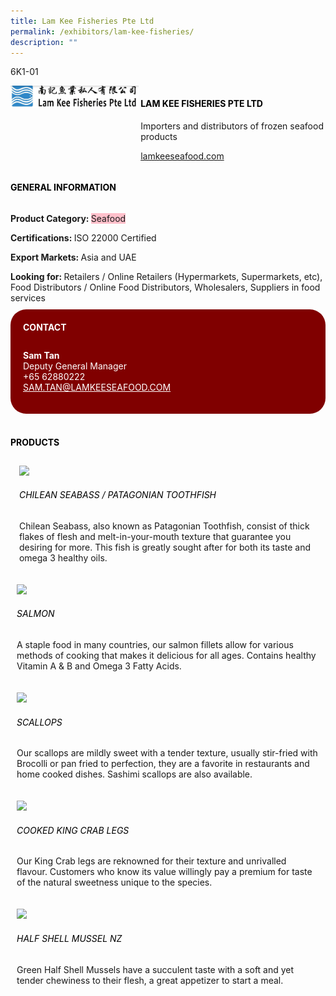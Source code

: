 ```yaml
---
title: Lam Kee Fisheries Pte Ltd
permalink: /exhibitors/lam-kee-fisheries/
description: ""
---
```

<head>
	<div class="flex-paragraph">
		<!--hi there! this is a comment and will provide you with instructional guides-->
		<!--insert booth number here!-->
		<p style="text-transform: uppercase">6k1-01</p></div>
			<div class="flex-container" style="display: flex; flex-wrap: wrap;">
				<!--insert DOWNLOAD link of company logo between the " marks!-->
			<div class="card sgds" style="flex: 1 1 40%; display: block;"><img src="/images/lamkee.png"></div>
	<div class="card-sgds" style="flex: 1 1 58%; display: block; margin-left: 3px">
		<h4 style="text-transform: uppercase; color: black;"><!--insert the exhibitor's name between the <b> tags here--><b>Lam Kee Fisheries Pte Ltd</b></h4><!--insert the exhibitor's description between the <p> tags here-->
		<p>Importers and distributors of frozen seafood products</p>
		<!--insert the exhibitor's website link, making sure there is "https:// www." present please. make sure the entire https link goes in between the " marks-->
		<p><a href="https://lamkeeseafood.com/" target="_blank"><!--insert the www website link here (no need for https)-->lamkeeseafood.com</a></p>
	</div>
</div>
</head>

<body>
	<h4 style="text-transform: uppercase; color: black;"><b>General Information</b></h4>
		<div class="flex-container" style="display: flex; flex-wrap: wrap;">
			<div class="card sgds" style="flex: 1 1 65%; display: block; align-self: stretch">
			<div class="flex-paragraph">
			<p><b>Product Category: </b><span style=" background-color: pink; border-radius: 10 px;"><!--insert the exhibitor's pdt cat between the <p> tags here-->Seafood</span></p> 
				<p><b>Certifications: </b><!--insert all the exhibitor's certifications between the </b> and </p> here-->ISO 22000 Certified</p>
			<p><b>Export Markets: </b><!--insert all the exhibitor's export markets between the </b> and </p> here-->Asia and UAE</p>
			<p style="margin-bottom: 10px;"><b>Looking for: </b><!--insert all the exhibitor's potential business partners between the </b> and </p> here-->Retailers / Online Retailers (Hypermarkets, Supermarkets, etc), Food Distributors / Online Food Distributors, Wholesalers, Suppliers in food services</p>
			</div>
		</div>
		<div class="card sgds" style="flex: 1 1 35%; padding: 10px; display: block; background-color: maroon; border-radius: 25px; align-self: center;">
		<h4 style="color: white; margin-top: 10px; margin-left: 10px;">CONTACT</h4>
		<div class="flex-paragraph">
			<!--replace with exhibitor's: -->
			<p style="padding: 10px; color: white;"><b><!-- POC name-->Sam Tan</b><br><!-- designation-->Deputy General Manager<br><!--contact number-->+65 62880222<br><!-- for linking purposes, insert their email after "mailto:"...--><a href="mailto:SAM.TAN@LAMKEESEAFOOD.COM" style="color: white;"><!--...and also include the display email before </a> here-->SAM.TAN@LAMKEESEAFOOD.COM</a></p>
		</div>
			</div>
		</div>
	<br>
		<h4 style="text-transform: uppercase; color: black;"><b>products</b></h4>
<div style="display: flex; flex-wrap: wrap;">
  <div class="card sgds" style="flex: 1 1 47%; margin: 10px; display: block;"><!--insert the exhibitor's DOWNLOAD image for product between the " marks here-->
	<div class="flex-image" style="display: block;"><img src="https://drive.google.com/uc?id=1duIuODt06ileeZpDQ1TnvVFHKwg9FRXi&export=download"></div>
	<div class="flex-paragraph">
		<h6 style="text-transform: uppercase; color: black;"><!--insert product name before </h6> and product description after <p>-->CHILEAN SEABASS / PATAGONIAN TOOTHFISH</h6>
		<p>Chilean Seabass, also known as Patagonian Toothfish, consist of thick flakes of flesh and melt-in-your-mouth texture that guarantee you desiring for more. This fish is greatly sought after for both its taste and omega 3 healthy oils.</p></div>
	</div>
		<div class="card sgds" style="flex: 1 1 47%; margin: 10px; display: block;">
		<div class="flex-image" style="display: block;"><img src="https://drive.google.com/uc?id=1ujDIWcEVXWE8-z8TC4ZUPZhCwdIA9tKU&export=download"></div>
	<div class="flex-paragraph">
		<h6 style="text-transform: uppercase; color: black;">  
Salmon</h6>
		<p>A staple food in many countries, our salmon fillets allow for various methods of cooking that makes it delicious for all ages. Contains healthy Vitamin A & B and Omega 3 Fatty Acids.</p></div>
	</div>
		<div class="card sgds" style="flex: 1 1 47%; margin: 10px; display: block;">
		<div class="flex-image" style="display: block;"><img src="https://drive.google.com/uc?id=11xKGTE8PDzI1RBE1Cfgd21-kxKaju3Sh&export=download"></div>
	<div class="flex-paragraph">
		<h6 style="text-transform: uppercase; color: black;">Scallops</h6>
		<p>Our scallops are mildly sweet with a tender texture, usually stir-fried with Brocolli or pan fried to perfection, they are a favorite in restaurants and home cooked dishes. Sashimi scallops are also available.</p></div>
		</div>
		<div class="card sgds" style="flex: 1 1 47%; margin: 10px; display: block;">
		<div class="flex-image" style="display: block;"><img src="https://drive.google.com/uc?id=1QbIieZaur1_t55nDuQAXRP7E21SsdEai&export=download"></div>
	<div class="flex-paragraph">
		<h6 style="text-transform: uppercase; color: black;">Cooked King Crab Legs</h6>
		<p>Our King Crab legs are reknowned for their texture and unrivalled flavour. Customers who know its value willingly pay a premium for taste of the natural sweetness unique to the species.</p></div>
	</div>
		<div class="card sgds" style="flex: 1 1 47%; margin: 10px; display: block;">
		<div class="flex-image" style="display: block;"><img src="https://drive.google.com/uc?id=1V7tyBm8pS9bJJnmKAV6BOS3kw-n6a2yB&export=download"></div>
	<div class="flex-paragraph">
		<h6 style="text-transform: uppercase; color: black;">Half Shell Mussel NZ</h6>
		<p>Green Half Shell Mussels have a succulent taste with a soft and yet tender chewiness to their flesh, a great appetizer to start a meal.</p></div>
	</div>
	<!--don't delete these 2 tags. double check how the layout looks on the right too and lemme know if there are any problems! thank u so much for ur hardwork!-->
	</div>
</body>